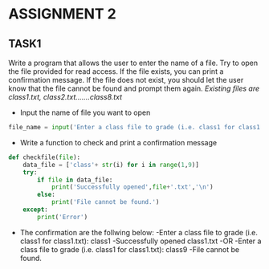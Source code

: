 # ASSIGNMENT 2 

## TASK1
Write a program that allows the user to enter the name of a file. Try to open the file provided for read access. If the file exists, you can print a confirmation message. If the file does not exist, you should let the user know that the file cannot be found and prompt them again. 
_Existing files are class1.txt, class2.txt.......class8.txt_
 * Input the name of file you want to open
```python
file_name = input('Enter a class file to grade (i.e. class1 for class1.txt): ')
```
 * Write a function to check and print a confirmation message
```python
def checkfile(file):
    data_file = ['class'+ str(i) for i in range(1,9)]
    try:
        if file in data_file:
            print('Successfully opened',file+'.txt','\n')
        else:
            print('File cannot be found.')
    except:
        print('Error')
```
* The confirmation are the follwing below:
-Enter a class file to grade (i.e. class1 for class1.txt): class1
-Successfully opened class1.txt
-OR
-Enter a class file to grade (i.e. class1 for class1.txt): class9
-File cannot be found.
